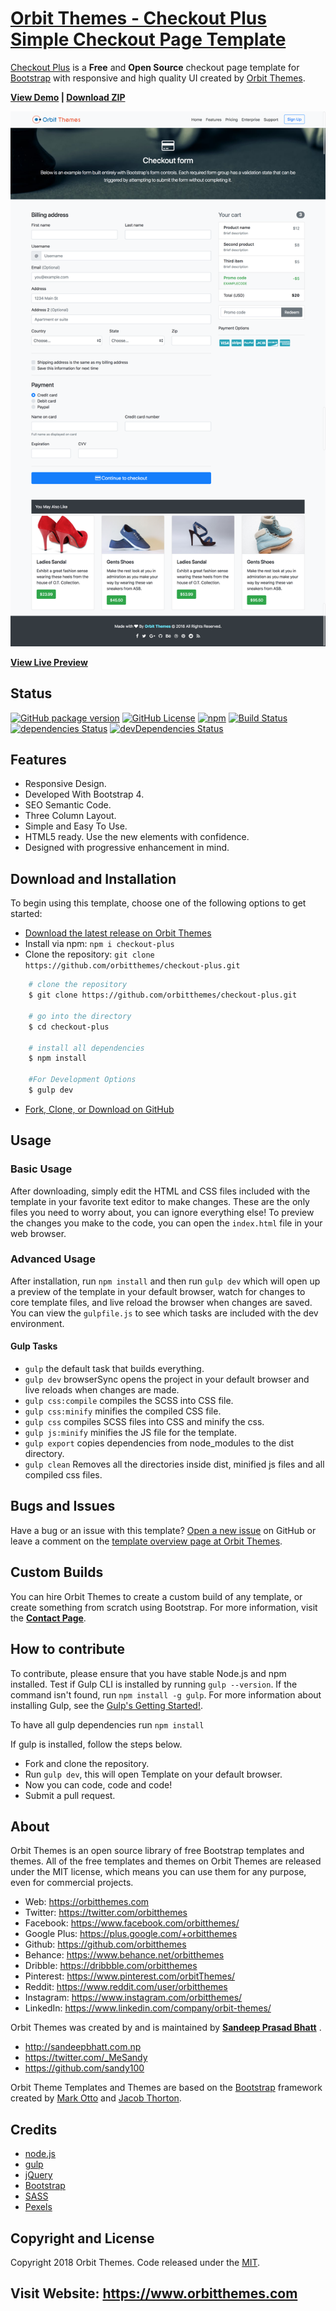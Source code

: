 # [Orbit Themes - Checkout Plus Simple Checkout Page Template](https://orbitthemes.com/preview/checkout-plus/)

[Checkout Plus](https://orbitthemes.com/downloads/checkout-plus/) is a **Free** and **Open Source** checkout page template for [Bootstrap](https://getbootstrap.com/) with responsive and high quality UI created by [Orbit Themes](https://orbitthemes.com/).


<strong><a href="https://orbitthemes.com/preview/checkout-plus/">View Demo</a> | <a href="https://github.com/orbitthemes/checkout-plus/archive/master.zip">Download ZIP</a></strong>

[![Checkout Plus Page Template Preview](https://raw.githubusercontent.com/orbitthemes/Orbit-Themes/master/assets/checkout-plus.png)](https://orbitthemes.com/preview/checkout-plus/)


**[View Live Preview](https://orbitthemes.com/preview/checkout-plus/)**

## Status
[![GitHub package version](https://img.shields.io/github/package-json/v/badges/shields.svg)](https://github.com/orbitthemes/checkout-plus)
[![GitHub License](https://img.shields.io/badge/license-MIT-blue.svg)](https://raw.githubusercontent.com/orbitthemes/checkout-plus/master/LICENSE)
[![npm](https://img.shields.io/npm/v/npm.svg)](https://www.npmjs.com/package/checkout-plus)
[![Build Status](https://travis-ci.org/orbitthemes/checkout-plus.svg?branch=master)](https://travis-ci.org/orbitthemes/checkout-plus)
[![dependencies Status](https://david-dm.org/orbitthemes/checkout-plus/status.svg)](https://david-dm.org/orbitthemes/checkout-plus)
[![devDependencies Status](https://david-dm.org/orbitthemes/checkout-plus/dev-status.svg)](https://david-dm.org/orbitthemes/checkout-plus?type=dev)

## Features

- Responsive Design.
- Developed With Bootstrap 4.
- SEO Semantic Code.
- Three Column Layout.
- Simple and Easy To Use.
- HTML5 ready. Use the new elements with confidence.
- Designed with progressive enhancement in mind.

## Download and Installation

To begin using this template, choose one of the following options to get started:
* [Download the latest release on Orbit Themes](https://orbitthemes.com/downloads/checkout-plus/)
* Install via npm: `npm i checkout-plus`
* Clone the repository: `git clone https://github.com/orbitthemes/checkout-plus.git`
```sh
    # clone the repository
    $ git clone https://github.com/orbitthemes/checkout-plus.git

    # go into the directory
    $ cd checkout-plus

    # install all dependencies
    $ npm install

    #For Development Options
    $ gulp dev
```

* [Fork, Clone, or Download on GitHub](https://github.com/orbitthemes/checkout-plus)

## Usage


### Basic Usage

After downloading, simply edit the HTML and CSS files included with the template in your favorite text editor to make changes. These are the only files you need to worry about, you can ignore everything else! To preview the changes you make to the code, you can open the `index.html` file in your web browser.

### Advanced Usage

After installation, run `npm install` and then run `gulp dev` which will open up a preview of the template in your default browser, watch for changes to core template files, and live reload the browser when changes are saved. You can view the `gulpfile.js` to see which tasks are included with the dev environment.

#### Gulp Tasks

- `gulp` the default task that builds everything.
- `gulp dev` browserSync opens the project in your default browser and live reloads when changes are made.
- `gulp css:compile` compiles the SCSS into CSS file.
- `gulp css:minify` minifies the compiled CSS file.
- `gulp css` compiles SCSS files into CSS and minify the css.
- `gulp js:minify` minifies the JS file for the template.
- `gulp export` copies dependencies from node_modules to the dist directory.
- `gulp clean` Removes all the directories inside dist, minified js files and all compiled css files.

## Bugs and Issues

Have a bug or an issue with this template? [Open a new issue](https://github.com/orbitthemes/checkout-plus/issues) on GitHub or leave a comment on the [template overview page at Orbit Themes](https://orbitthemes.com/downloads/checkout-plus/).

## Custom Builds

You can hire Orbit Themes to create a custom build of any template, or create something from scratch using Bootstrap. For more information, visit the **[Contact Page](https://orbitthemes.com/contact/)**.

<!-- ## Other Templates -->
<!-- List Other Templates Of Orbit Themes -->

<!-- ## Useful Links -->
<!-- OrbitThemes Blog Post Links Related To the Template. -->

## How to contribute

To contribute, please ensure that you have stable Node.js and npm installed.
Test if Gulp CLI is installed by running `gulp --version`. If the command isn't found, run `npm install -g gulp`. For more information about installing Gulp, see the [Gulp's Getting Started!](https://gulpjs.org/getting-started).

To have all gulp dependencies run `npm install`

If gulp is installed, follow the steps below.

* Fork and clone the repository.
* Run `gulp dev`, this will open Template on your default browser.
* Now you can code, code and code!
* Submit a pull request.

## About

Orbit Themes is an open source library of free Bootstrap templates and themes. All of the free templates and themes on Orbit Themes are released under the MIT license, which means you can use them for any purpose, even for commercial projects.

* Web: https://orbitthemes.com
* Twitter: https://twitter.com/orbitthemes
* Facebook: https://www.facebook.com/orbitthemes/
* Google Plus: https://plus.google.com/+orbitthemes
* Github: https://github.com/orbitthemes
* Behance: https://www.behance.net/orbitthemes
* Dribble: https://dribbble.com/orbitthemes
* Pinterest: https://www.pinterest.com/orbitThemes/
* Reddit: https://www.reddit.com/user/orbitthemes
* Instagram: https://www.instagram.com/orbitthemes/
* LinkedIn: https://www.linkedin.com/company/orbit-themes/

Orbit Themes was created by and is maintained by **[Sandeep Prasad Bhatt](http://sandeepbhatt.com.np/)** .

* http://sandeepbhatt.com.np
* https://twitter.com/_MeSandy
* https://github.com/sandy100

Orbit Theme Templates and Themes are based on the [Bootstrap](http://getbootstrap.com/) framework created by [Mark Otto](https://twitter.com/mdo) and [Jacob Thorton](https://twitter.com/fat).


## Credits

* [node.js](http://nodejs.org/)
* [gulp](http://gulpjs.com/)
* [jQuery](http://jquery.com/)
* [Bootstrap](http://getbootstrap.com/)
* [SASS](https://sass-lang.com/)
* [Pexels](https://www.pexels.com/)

## Copyright and License

Copyright 2018 Orbit Themes. Code released under the [MIT](https://raw.githubusercontent.com/orbitthemes/checkout-plus/master/LICENSE).

## Visit Website: https://www.orbitthemes.com

